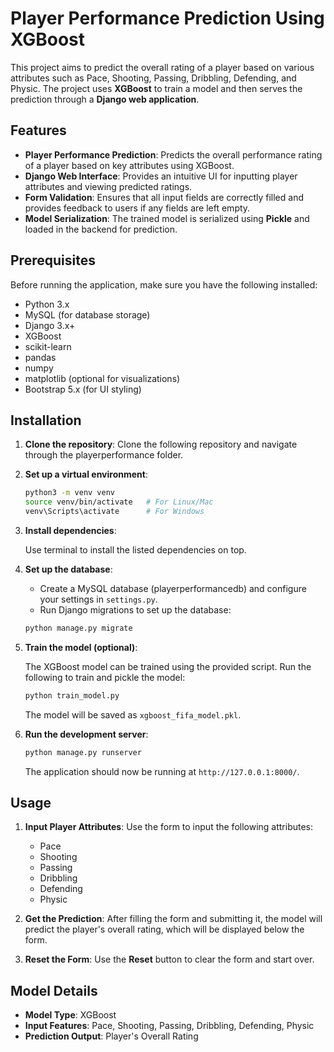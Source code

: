 # Player Performance Prediction Using XGBoost

This project aims to predict the overall rating of a player based on various attributes such as Pace, Shooting, Passing, Dribbling, Defending, and Physic. The project uses **XGBoost** to train a model and then serves the prediction through a **Django web application**.

## Features

- **Player Performance Prediction**: Predicts the overall performance rating of a player based on key attributes using XGBoost.
- **Django Web Interface**: Provides an intuitive UI for inputting player attributes and viewing predicted ratings.
- **Form Validation**: Ensures that all input fields are correctly filled and provides feedback to users if any fields are left empty.
- **Model Serialization**: The trained model is serialized using **Pickle** and loaded in the backend for prediction.

## Prerequisites

Before running the application, make sure you have the following installed:

- Python 3.x
- MySQL (for database storage)
- Django 3.x+
- XGBoost
- scikit-learn
- pandas
- numpy
- matplotlib (optional for visualizations)
- Bootstrap 5.x (for UI styling)

## Installation

1. **Clone the repository**:
   Clone the following repository and navigate through the playerperformance folder.

2. **Set up a virtual environment**:

   ```bash
   python3 -m venv venv
   source venv/bin/activate   # For Linux/Mac
   venv\Scripts\activate      # For Windows
   ```

3. **Install dependencies**:

   Use terminal to install the listed dependencies on top.

4. **Set up the database**:

   - Create a MySQL database (playerperformancedb) and configure your settings in `settings.py`.
   - Run Django migrations to set up the database:

   ```bash
   python manage.py migrate
   ```

5. **Train the model (optional)**:

   The XGBoost model can be trained using the provided script. Run the following to train and pickle the model:

   ```bash
   python train_model.py
   ```

   The model will be saved as `xgboost_fifa_model.pkl`.

6. **Run the development server**:

   ```bash
   python manage.py runserver
   ```

   The application should now be running at `http://127.0.0.1:8000/`.

## Usage

1. **Input Player Attributes**: Use the form to input the following attributes:
   - Pace
   - Shooting
   - Passing
   - Dribbling
   - Defending
   - Physic

2. **Get the Prediction**: After filling the form and submitting it, the model will predict the player's overall rating, which will be displayed below the form.

3. **Reset the Form**: Use the **Reset** button to clear the form and start over.

## Model Details

- **Model Type**: XGBoost
- **Input Features**: Pace, Shooting, Passing, Dribbling, Defending, Physic
- **Prediction Output**: Player's Overall Rating
